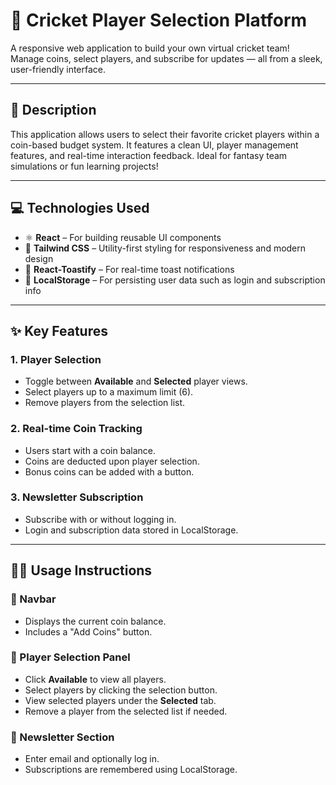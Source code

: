 # 🏏 Cricket Player Selection Platform

A responsive web application to build your own virtual cricket team! Manage coins, select players, and subscribe for updates — all from a sleek, user-friendly interface.

---

## 📖 Description

This application allows users to select their favorite cricket players within a coin-based budget system. It features a clean UI, player management features, and real-time interaction feedback. Ideal for fantasy team simulations or fun learning projects!

---

## 💻 Technologies Used

- ⚛️ **React** – For building reusable UI components
- 💨 **Tailwind CSS** – Utility-first styling for responsiveness and modern design
- 🔔 **React-Toastify** – For real-time toast notifications
- 💾 **LocalStorage** – For persisting user data such as login and subscription info

---

## ✨ Key Features

### 1. Player Selection
- Toggle between **Available** and **Selected** player views.
- Select players up to a maximum limit (6).
- Remove players from the selection list.

### 2. Real-time Coin Tracking
- Users start with a coin balance.
- Coins are deducted upon player selection.
- Bonus coins can be added with a button.

### 3. Newsletter Subscription
- Subscribe with or without logging in.
- Login and subscription data stored in LocalStorage.

---

## 🧑‍💻 Usage Instructions

### 📌 Navbar
- Displays the current coin balance.
- Includes a "Add Coins" button.

### 📌 Player Selection Panel
- Click **Available** to view all players.
- Select players by clicking the selection button.
- View selected players under the **Selected** tab.
- Remove a player from the selected list if needed.

### 📌 Newsletter Section
- Enter email and optionally log in.
- Subscriptions are remembered using LocalStorage.

